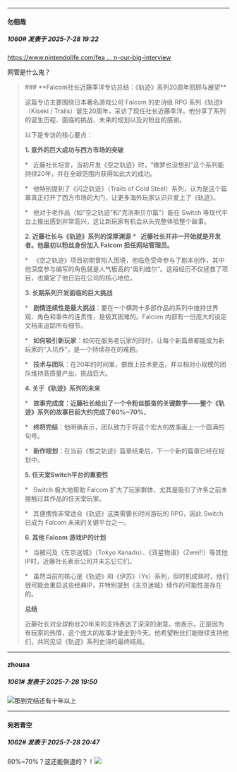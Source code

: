 ﻿
*****

####  勿徊哉  
##### 1060#       发表于 2025-7-28 19:22

[https://www.nintendolife.com/fea ... n-our-big-interview](https://www.nintendolife.com/features/never-in-my-wildest-dreams-would-i-have-expected-this-falcom-president-talks-20-years-of-trails-in-our-big-interview)

网管是什么鬼？
 <blockquote>### **Falcom社长近藤季洋专访总结：《轨迹》系列20周年回顾与展望**

这篇专访主要围绕日本著名游戏公司 Falcom 的史诗级 RPG 系列《轨迹》（Kiseki / Trails）诞生20周年，采访了现任社长近藤季洋。他分享了系列的诞生历程、面临的挑战、未来的规划以及对粉丝的感谢。

以下是专访的核心要点：

**1. 意外的巨大成功与西方市场的突破**

*   近藤社长坦言，当初开发《空之轨迹》时，“做梦也没想到”这个系列能持续20年，并在全球范围内获得如此大的成功。

*   他特别提到了《闪之轨迹》（Trails of Cold Steel）系列，认为是这个篇章真正打开了西方市场的大门，让更多海外玩家认识并爱上了《轨迹》。

*   他对于老作品（如“空之轨迹”和“克洛斯贝尔篇”）能在 Switch 等现代平台上推出感到非常高兴，这让新玩家有机会从头完整体验整个故事。

**2. 近藤社长与《轨迹》系列的深厚渊源**
<strong>*   近藤社长并非一开始就是开发者。他最初以粉丝身份加入 Falcom 担任网站管理员。</strong>

*   《空之轨迹》项目初期曾陷入困境，他临危受命参与了剧本创作，其中他深度参与编写的角色就是人气极高的“奥利维尔”。这段经历不仅拯救了项目，也奠定了他日后在公司的核心地位。

**3. 长期系列开发面临的巨大挑战**

*   **剧情连续性是最大挑战**：要在一个横跨十多部作品的系列中维持世界观、角色和事件的连贯性，是极其困难的。Falcom 内部有一份庞大的设定文档来追踪所有细节。

*   **如何吸引新玩家**：如何在服务老玩家的同时，让每个新篇章都能成为新玩家的“入坑作”，是一个持续存在的难题。

*   **技术与团队**：在20年的时间里，要跟上技术更迭，并以相对小规模的团队维持高质量产出，挑战巨大。

**4. 关于《轨迹》系列的未来**

*   <strong>**故事完成度**：近藤社长给出了一个令粉丝振奋的关键数字——**整个《轨迹》系列的故事目前大约完成了60%~70%**</strong>。

*   **终将完结**：他明确表示，团队致力于将这个宏大的故事画上一个圆满的句号。

*   **新作规划**：在当前《黎之轨迹》篇章结束后，下一个新的篇章已经在规划中。

**5. 任天堂Switch平台的重要性**

*   Switch 极大地帮助 Falcom 扩大了玩家群体，尤其是吸引了许多之前未接触过其作品的任天堂玩家。

*   其便携性非常适合《轨迹》这类需要长时间游玩的 RPG，因此 Switch 已成为 Falcom 未来的关键平台之一。

**6. 其他 Falcom 游戏IP的计划**

*   当被问及《东京迷城》（Tokyo Xanadu）、《双星物语》（Zwei!!）等其他IP时，近藤社长表示公司并未忘记它们。

*   虽然当前的核心是《轨迹》和《伊苏》（Ys）系列，但时机成熟时，他们很可能会重启这些经典IP，并特别提到《东京迷城》续作的可能性是存在的。

**总结**

近藤社长对全球粉丝20年来的支持表达了深深的谢意。他表示，正是因为有玩家的热情，这个庞大的故事才能走到今天。他希望粉丝们能继续支持他们，共同见证《轨迹》系列史诗的最终结局。</blockquote>


*****

####  zhouaa  
##### 1061#       发表于 2025-7-28 19:50

<img src="https://static.stage1st.com/image/smiley/face2017/037.png" referrerpolicy="no-referrer">那到完结还有十年以上


*****

####  宛若青空  
##### 1062#       发表于 2025-7-28 20:47

60%~70%？这还能倒退的？！<img src="https://static.stage1st.com/image/smiley/face2017/018.png" referrerpolicy="no-referrer">

